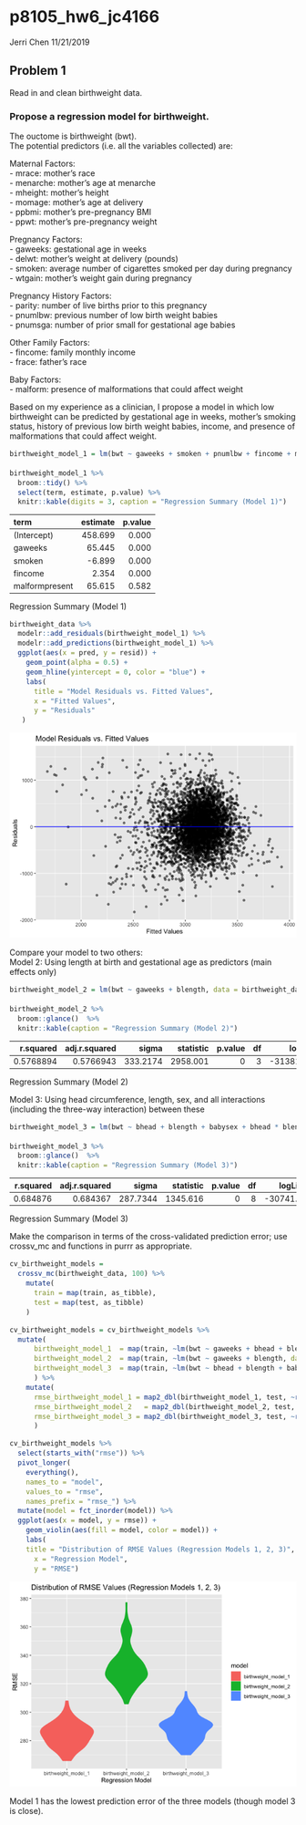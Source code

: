 p8105\_hw6\_jc4166
================
Jerri Chen
11/21/2019

## Problem 1

Read in and clean birthweight data.

### Propose a regression model for birthweight.

The ouctome is birthweight (bwt).  
The potential predictors (i.e. all the variables collected) are:

Maternal Factors:  
\- mrace: mother’s race  
\- menarche: mother’s age at menarche  
\- mheight: mother’s height  
\- momage: mother’s age at delivery  
\- ppbmi: mother’s pre-pregnancy BMI  
\- ppwt: mother’s pre-pregnancy weight

Pregnancy Factors:  
\- gaweeks: gestational age in weeks  
\- delwt: mother’s weight at delivery (pounds)  
\- smoken: average number of cigarettes smoked per day during
pregnancy  
\- wtgain: mother’s weight gain during pregnancy

Pregnancy History Factors:  
\- parity: number of live births prior to this pregnancy  
\- pnumlbw: previous number of low birth weight babies  
\- pnumsga: number of prior small for gestational age babies

Other Family Factors:  
\- fincome: family monthly income  
\- frace: father’s race

Baby Factors:  
\- malform: presence of malformations that could affect weight

Based on my experience as a clinician, I propose a model in which low
birthweight can be predicted by gestational age in weeks, mother’s
smoking status, history of previous low birth weight babies, income, and
presence of malformations that could affect
weight.

``` r
birthweight_model_1 = lm(bwt ~ gaweeks + smoken + pnumlbw + fincome + malform, data = birthweight_data)

birthweight_model_1 %>% 
  broom::tidy() %>% 
  select(term, estimate, p.value) %>% 
  knitr::kable(digits = 3, caption = "Regression Summary (Model 1)")
```

| term           | estimate | p.value |
| :------------- | -------: | ------: |
| (Intercept)    |  458.699 |   0.000 |
| gaweeks        |   65.445 |   0.000 |
| smoken         |  \-6.899 |   0.000 |
| fincome        |    2.354 |   0.000 |
| malformpresent |   65.615 |   0.582 |

Regression Summary (Model 1)

``` r
birthweight_data %>% 
  modelr::add_residuals(birthweight_model_1) %>%
  modelr::add_predictions(birthweight_model_1) %>% 
  ggplot(aes(x = pred, y = resid)) + 
    geom_point(alpha = 0.5) + 
    geom_hline(yintercept = 0, color = "blue") + 
    labs(
      title = "Model Residuals vs. Fitted Values",
      x = "Fitted Values",
      y = "Residuals"
   )
```

![](p8105_hw6_jc4166_files/figure-gfm/unnamed-chunk-4-1.png)<!-- -->

Compare your model to two others:  
Model 2: Using length at birth and gestational age as predictors (main
effects
only)

``` r
birthweight_model_2 = lm(bwt ~ gaweeks + blength, data = birthweight_data)

birthweight_model_2 %>% 
  broom::glance()  %>%
  knitr::kable(caption = "Regression Summary (Model 2)")
```

| r.squared | adj.r.squared |    sigma | statistic | p.value | df |     logLik |      AIC |      BIC |  deviance | df.residual |
| --------: | ------------: | -------: | --------: | ------: | -: | ---------: | -------: | -------: | --------: | ----------: |
| 0.5768894 |     0.5766943 | 333.2174 |  2958.001 |       0 |  3 | \-31381.32 | 62770.64 | 62796.14 | 481775844 |        4339 |

Regression Summary (Model 2)

Model 3: Using head circumference, length, sex, and all interactions
(including the three-way interaction) between
these

``` r
birthweight_model_3 = lm(bwt ~ bhead + blength + babysex + bhead * blength + bhead * babysex + blength * babysex + bhead * blength * babysex, data = birthweight_data)

birthweight_model_3 %>% 
  broom::glance()  %>%
  knitr::kable(caption = "Regression Summary (Model 3)")
```

| r.squared | adj.r.squared |    sigma | statistic | p.value | df |    logLik |      AIC |      BIC |  deviance | df.residual |
| --------: | ------------: | -------: | --------: | ------: | -: | --------: | -------: | -------: | --------: | ----------: |
|  0.684876 |      0.684367 | 287.7344 |  1345.616 |       0 |  8 | \-30741.6 | 61501.19 | 61558.58 | 358816655 |        4334 |

Regression Summary (Model 3)

Make the comparison in terms of the cross-validated prediction error;
use crossv\_mc and functions in purrr as appropriate.

``` r
cv_birthweight_models =
  crossv_mc(birthweight_data, 100) %>%
    mutate( 
      train = map(train, as_tibble),
      test = map(test, as_tibble)
    )
```

``` r
cv_birthweight_models = cv_birthweight_models %>%
  mutate(
      birthweight_model_1  = map(train, ~lm(bwt ~ gaweeks + bhead + blength + smoken + fincome + pnumlbw, data = .x)),
      birthweight_model_2  = map(train, ~lm(bwt ~ gaweeks + blength, data = .x)),
      birthweight_model_3  = map(train, ~lm(bwt ~ bhead + blength + babysex + bhead * blength + bhead * babysex + blength * babysex + bhead * blength * babysex, data = as_tibble(.x)))
      ) %>% 
    mutate(
      rmse_birthweight_model_1 = map2_dbl(birthweight_model_1, test, ~rmse(model = .x, data = .y)),
      rmse_birthweight_model_2   = map2_dbl(birthweight_model_2, test, ~rmse(model = .x, data = .y)),
      rmse_birthweight_model_3 = map2_dbl(birthweight_model_3, test, ~rmse(model = .x, data = .y))
      )
```

``` r
cv_birthweight_models %>% 
  select(starts_with("rmse")) %>% 
  pivot_longer(
    everything(),
    names_to = "model", 
    values_to = "rmse",
    names_prefix = "rmse_") %>% 
  mutate(model = fct_inorder(model)) %>% 
  ggplot(aes(x = model, y = rmse)) + 
    geom_violin(aes(fill = model, color = model)) +
    labs(
    title = "Distribution of RMSE Values (Regression Models 1, 2, 3)",
      x = "Regression Model",
      y = "RMSE")
```

![](p8105_hw6_jc4166_files/figure-gfm/unnamed-chunk-9-1.png)<!-- -->

Model 1 has the lowest prediction error of the three models (though
model 3 is close).
